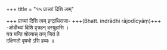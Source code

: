 +++
title = "१५ प्राच्यां दिशि त्वम्"

+++
प्राच्यां दिशि त्वम् इन्द्राधिराजा- +++(Bhatt. indrādhi rājodīcyāṃ)+++  
-ओदीच्यां दिशि वृत्रहन् दस्युहासि ।  
यत्र यन्ति श्रोत्यास् तज् जितं ते  
दक्षिणतो वृषभो ऽसि हव्यः ॥